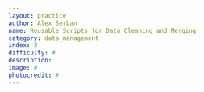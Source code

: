 ```yaml
---
layout: practice
author: Alex Serban
name: Reusable Scripts for Data Cleaning and Merging
category: data_management
index: 3
difficulty: #
description:
image: #
photocredit: #
---
```



